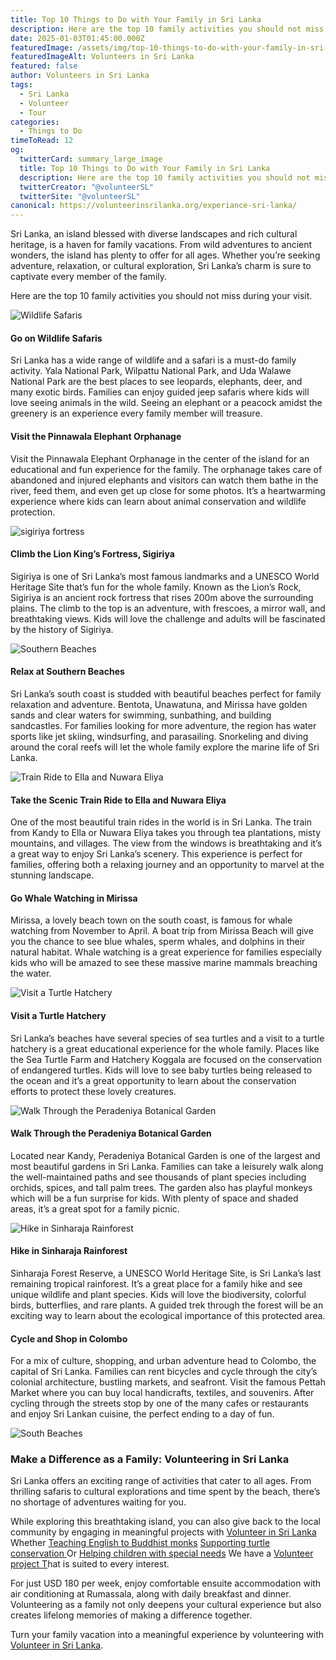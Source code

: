 ```yaml
---
title: Top 10 Things to Do with Your Family in Sri Lanka
description: Here are the top 10 family activities you should not miss during your visit.
date: 2025-01-03T01:45:00.000Z
featuredImage: /assets/img/top-10-things-to-do-with-your-family-in-sri-lanka.jpg
featuredImageAlt: Volunteers in Sri Lanka
featured: false
author: Volunteers in Sri Lanka
tags:
  - Sri Lanka
  - Volunteer
  - Tour
categories:
  - Things to Do
timeToRead: 12
og:
  twitterCard: summary_large_image
  title: Top 10 Things to Do with Your Family in Sri Lanka
  description: Here are the top 10 family activities you should not miss during your visit.
  twitterCreator: "@volunteerSL"
  twitterSite: "@volunteerSL"
canonical: https://volunteerinsrilanka.org/experiance-sri-lanka/
---
```

Sri Lanka, an island blessed with diverse landscapes and rich cultural heritage, is a haven for family vacations. From wild adventures to ancient wonders, the island has plenty to offer for all ages. Whether you’re seeking adventure, relaxation, or cultural exploration, Sri Lanka’s charm is sure to captivate every member of the family.

Here are the top 10 family activities you should not miss during your visit.

![Wildlife Safaris](/assets/img/family-in-sri-lanka-3.jpg)

#### Go on Wildlife Safaris

Sri Lanka has a wide range of wildlife and a safari is a must-do family activity. Yala National Park, Wilpattu National Park, and Uda Walawe National Park are the best places to see leopards, elephants, deer, and many exotic birds. Families can enjoy guided jeep safaris where kids will love seeing animals in the wild. Seeing an elephant or a peacock amidst the greenery is an experience every family member will treasure.

#### Visit the Pinnawala Elephant Orphanage

Visit the Pinnawala Elephant Orphanage
in the center of the island for an educational and fun experience for the
family. The orphanage takes care of abandoned and injured elephants and
visitors can watch them bathe in the river, feed them, and even get up close
for some photos. It’s a heartwarming experience where kids can learn about
animal conservation and wildlife protection.

![sigiriya fortress](/assets/img/family-tour-2.jpg)

#### Climb the Lion King’s Fortress, Sigiriya

Sigiriya is one of Sri Lanka’s most
famous landmarks and a UNESCO World Heritage Site that’s fun for the whole
family. Known as the Lion’s Rock, Sigiriya is an ancient rock fortress that
rises 200m above the surrounding plains. The climb to the top is an adventure,
with frescoes, a mirror wall, and breathtaking views. Kids will love the
challenge and adults will be fascinated by the history of Sigiriya.

![Southern Beaches](/assets/img/family-in-sri-lanka-4.jpg)

#### Relax at Southern Beaches

Sri Lanka’s south coast is studded
with beautiful beaches perfect for family relaxation and adventure. Bentota,
Unawatuna, and Mirissa have golden sands and clear waters for swimming,
sunbathing, and building sandcastles. For families looking for more adventure,
the region has water sports like jet skiing, windsurfing, and parasailing.
Snorkeling and diving around the coral reefs will let the whole family explore
the marine life of Sri Lanka.

![Train Ride to Ella and Nuwara Eliya](/assets/img/family-in-sri-lanka-8.jpg)

#### Take the Scenic Train Ride to Ella and Nuwara Eliya

One of the most beautiful train rides in the world is in Sri Lanka. The train from Kandy to Ella or Nuwara Eliya takes you through tea plantations, misty mountains, and villages. The view from the windows is breathtaking and it’s a great way to enjoy Sri Lanka’s scenery. This experience is perfect for families, offering both a relaxing journey and an opportunity to marvel at the stunning landscape.

#### Go Whale Watching in Mirissa

Mirissa, a lovely beach town on the south coast, is famous for whale watching from November to April. A boat trip from Mirissa Beach will give you the chance to see blue whales, sperm whales, and dolphins in their natural habitat. Whale watching is a great experience for families especially kids who will be amazed to see these massive marine mammals breaching the water.

![Visit a Turtle Hatchery](/assets/img/family-in-sri-lanka-6.jpg)

#### Visit a Turtle Hatchery

Sri Lanka’s beaches have several species of sea turtles and a visit to a turtle hatchery is a great educational experience for the whole family. Places like the Sea Turtle Farm and Hatchery Koggala are focused on the conservation of endangered turtles. Kids will love to see baby turtles being released to the ocean and it’s a great opportunity to learn about the conservation efforts to protect these lovely creatures.

![Walk Through the Peradeniya Botanical Garden](/assets/img/family-in-sri-lanka-5.jpg)

#### Walk Through the Peradeniya Botanical Garden

Located near Kandy, Peradeniya Botanical Garden is one of the largest and most beautiful gardens in Sri Lanka. Families can take a leisurely walk along the well-maintained paths and see thousands of plant species including orchids, spices, and tall palm trees. The garden also has playful monkeys which will be a fun surprise for kids. With plenty of space and shaded areas, it’s a great spot for a family picnic.

![Hike in Sinharaja Rainforest](/assets/img/family-in-sri-lanka-9.jpg)

#### Hike in Sinharaja Rainforest

Sinharaja Forest Reserve, a UNESCO World Heritage Site, is Sri Lanka’s last remaining tropical rainforest. It’s a great place for a family hike and see unique wildlife and plant species. Kids will love the biodiversity, colorful birds, butterflies, and rare plants. A guided trek through the forest will be an exciting way to learn about the ecological importance of this protected area.

#### Cycle and Shop in Colombo

For a mix of culture, shopping, and urban adventure head to Colombo, the capital of Sri Lanka. Families can rent bicycles and cycle through the city’s colonial architecture, bustling markets, and seafront. Visit the famous Pettah Market where you can buy local handicrafts, textiles, and souvenirs. After cycling through the streets stop by one of the many cafes or restaurants and enjoy Sri Lankan cuisine, the perfect ending to a day of fun.

![South Beaches](/assets/img/family-in-sri-lanka-1.jpg)

### Make a Difference as a Family: Volunteering in Sri Lanka

Sri Lanka offers an exciting range of activities that cater to all ages. From thrilling safaris to cultural
explorations and time spent by the beach, there’s no shortage of adventures waiting for you. 

While exploring this breathtaking island, you can also give back to the local community by engaging in meaningful projects with [Volunteer in Sri Lanka ](https://volunteerinsrilanka.org/about-us/) Whether [Teaching English to Buddhist monks](https://volunteerinsrilanka.org/volunteer-programs/teaching-english-to-buddhist-monks-in-sri-lanka-program/) [Supporting turtle conservation ](https://volunteerinsrilanka.org/volunteer-programs/turtle-conservation-volunteer-program-in-sri-lanka-galle/)Or [Helping children with special needs](https://volunteerinsrilanka.org/volunteer-programs/special-needs-care-volunteer-program-in-sri-lanka/) We have a [Volunteer project T](https://volunteerinsrilanka.org/volunteer-programs/)hat is suited to every interest.

For just USD 180 per week, enjoy comfortable ensuite accommodation with air conditioning at Rumassala, along with daily breakfast and dinner. Volunteering as a family not only deepens your
cultural experience but also creates lifelong memories of making a difference together.

Turn your family vacation into a meaningful experience by volunteering with [Volunteer in Sri Lanka](https://volunteerinsrilanka.org/volunteering-fee/).
